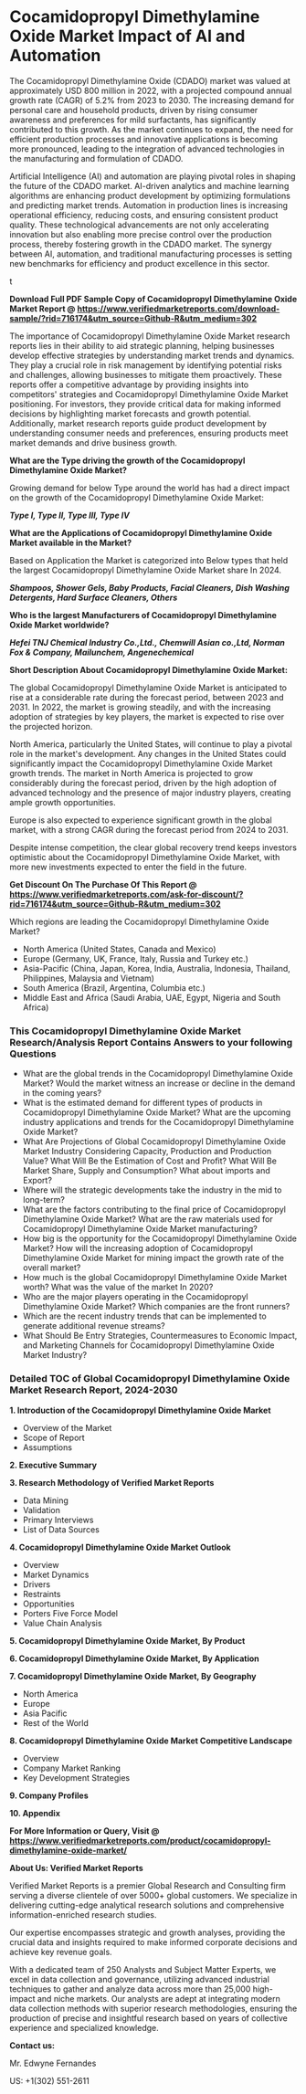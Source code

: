<meta name="title" content="Global Cocamidopropyl Dimethylamine Oxide Market Impact of AI and Automation"><meta name="description" content="The Cocamidopropyl Dimethylamine Oxide (CDADO) market was valued at approximately USD 800 million in 2022, with a projected compound annual growth rate (CAGR) of 5.2% "><meta name="title" content="Cocamidopropyl Dimethylamine Oxide Market Size, Share, Scope, Trends, Growth, Opportunities, Analysis, Forecast"><h1>Cocamidopropyl Dimethylamine Oxide Market Impact of AI and Automation</h1><p>The Cocamidopropyl Dimethylamine Oxide (CDADO) market was valued at approximately USD 800 million in 2022, with a projected compound annual growth rate (CAGR) of 5.2% from 2023 to 2030. The increasing demand for personal care and household products, driven by rising consumer awareness and preferences for mild surfactants, has significantly contributed to this growth. As the market continues to expand, the need for efficient production processes and innovative applications is becoming more pronounced, leading to the integration of advanced technologies in the manufacturing and formulation of CDADO.</p><p>Artificial Intelligence (AI) and automation are playing pivotal roles in shaping the future of the CDADO market. AI-driven analytics and machine learning algorithms are enhancing product development by optimizing formulations and predicting market trends. Automation in production lines is increasing operational efficiency, reducing costs, and ensuring consistent product quality. These technological advancements are not only accelerating innovation but also enabling more precise control over the production process, thereby fostering growth in the CDADO market. The synergy between AI, automation, and traditional manufacturing processes is setting new benchmarks for efficiency and product excellence in this sector.</p>t</p><p id="" class=""><strong>Download Full PDF Sample Copy of Cocamidopropyl Dimethylamine Oxide Market Report @ <a href="https://www.verifiedmarketreports.com/download-sample/?rid=716174&utm_source=Github-R&utm_medium=302" target="_blank">https://www.verifiedmarketreports.com/download-sample/?rid=716174&utm_source=Github-R&utm_medium=302</a></strong></p><p>The importance of&nbsp;Cocamidopropyl Dimethylamine Oxide Market research reports lies in their ability to aid strategic planning, helping businesses develop effective strategies by understanding market trends and dynamics. They play a crucial role in risk management by identifying potential risks and challenges, allowing businesses to mitigate them proactively. These reports offer a competitive advantage by providing insights into competitors' strategies and Cocamidopropyl Dimethylamine Oxide Market positioning. For investors, they provide critical data for making informed decisions by highlighting market forecasts and growth potential. Additionally, market research reports guide product development by understanding consumer needs and preferences, ensuring products meet market demands and drive business growth.</p><p><strong>What are the&nbsp;Type driving the growth of the Cocamidopropyl Dimethylamine Oxide Market?</strong></p><p id="" class="">Growing demand for below Type around the world has had a direct impact on the growth of the Cocamidopropyl Dimethylamine Oxide Market:</p><em><strong>Type I, Type II, Type III, Type IV</strong></em></p><strong>What are the&nbsp;Applications&nbsp;of Cocamidopropyl Dimethylamine Oxide Market available in the Market?</strong></p><p id="" class="">Based on Application the Market is categorized into Below types that held the largest Cocamidopropyl Dimethylamine Oxide Market share In 2024.</p><em><strong>Shampoos, Shower Gels, Baby Products, Facial Cleaners, Dish Washing Detergents, Hard Surface Cleaners, Others</strong></em></p><strong>Who is the largest Manufacturers of Cocamidopropyl Dimethylamine Oxide Market worldwide?</strong></p><p><em><strong>Hefei TNJ Chemical Industry Co.,Ltd., Chemwill Asian co.,Ltd, Norman Fox & Company, Mailunchem, Angenechemical</strong></em></p><p id="" class=""><strong>Short Description About Cocamidopropyl Dimethylamine Oxide Market:</strong></p><p>The global Cocamidopropyl Dimethylamine Oxide Market is anticipated to rise at a considerable rate during the forecast period, between 2023 and 2031. In 2022, the market is growing steadily, and with the increasing adoption of strategies by key players, the market is expected to rise over the projected horizon.</p><p>North America, particularly the United States, will continue to play a pivotal role in the market's development. Any changes in the United States could significantly impact the Cocamidopropyl Dimethylamine Oxide Market growth trends. The market in North America is projected to grow considerably during the forecast period, driven by the high adoption of advanced technology and the presence of major industry players, creating ample growth opportunities.</p><p>Europe is also expected to experience significant growth in the global market, with a strong CAGR during the forecast period from 2024 to 2031.</p><p>Despite intense competition, the clear global recovery trend keeps investors optimistic about the Cocamidopropyl Dimethylamine Oxide Market, with more new investments expected to enter the field in the future.</p><p id="" class=""><strong>Get Discount On The Purchase Of This Report @ <a href="https://www.verifiedmarketreports.com/ask-for-discount/?rid=716174&utm_source=Github-R&utm_medium=302" target="_blank">https://www.verifiedmarketreports.com/ask-for-discount/?rid=716174&utm_source=Github-R&utm_medium=302</a></strong></p>Which regions are leading the Cocamidopropyl Dimethylamine Oxide Market?</p><ul><li>North America (United States, Canada and Mexico)</li><li>Europe (Germany, UK, France, Italy, Russia and Turkey etc.)</li><li>Asia-Pacific (China, Japan, Korea, India, Australia, Indonesia, Thailand, Philippines, Malaysia and Vietnam)</li><li>South America (Brazil, Argentina, Columbia etc.)</li><li>Middle East and Africa (Saudi Arabia, UAE, Egypt, Nigeria and South Africa)</li></ul><h3 id="" class="">This Cocamidopropyl Dimethylamine Oxide Market Research/Analysis Report Contains Answers to your following Questions</h3><ul><li>What are the global trends in the Cocamidopropyl Dimethylamine Oxide Market? Would the market witness an increase or decline in the demand in the coming years?</li><li>What is the estimated demand for different types of products in Cocamidopropyl Dimethylamine Oxide Market? What are the upcoming industry applications and trends for the Cocamidopropyl Dimethylamine Oxide Market?</li><li>What Are Projections of Global Cocamidopropyl Dimethylamine Oxide Market Industry Considering Capacity, Production and Production Value? What Will Be the Estimation of Cost and Profit? What Will Be Market Share, Supply and Consumption? What about imports and Export?</li><li>Where will the strategic developments take the industry in the mid to long-term?</li><li>What are the factors contributing to the final price of Cocamidopropyl Dimethylamine Oxide Market? What are the raw materials used for Cocamidopropyl Dimethylamine Oxide Market manufacturing?</li><li>How big is the opportunity for the Cocamidopropyl Dimethylamine Oxide Market? How will the increasing adoption of Cocamidopropyl Dimethylamine Oxide Market for mining impact the growth rate of the overall market?</li><li>How much is the global Cocamidopropyl Dimethylamine Oxide Market worth? What was the value of the market In 2020?</li><li>Who are the major players operating in the Cocamidopropyl Dimethylamine Oxide Market? Which companies are the front runners?</li><li>Which are the recent industry trends that can be implemented to generate additional revenue streams?</li><li>What Should Be Entry Strategies, Countermeasures to Economic Impact, and Marketing Channels for Cocamidopropyl Dimethylamine Oxide Market Industry?</li></ul><h3 id="" class="">Detailed TOC of Global Cocamidopropyl Dimethylamine Oxide Market Research Report, 2024-2030</h3><p id="" class=""><strong>1. Introduction of the Cocamidopropyl Dimethylamine Oxide Market</strong></p><ul><li>Overview of the Market</li><li>Scope of Report</li><li>Assumptions</li></ul><p id="" class=""><strong>2. Executive Summary</strong></p><p id="" class=""><strong>3. Research Methodology of Verified Market Reports</strong></p><ul><li>Data Mining</li><li>Validation</li><li>Primary Interviews</li><li>List of Data Sources</li></ul><p id="" class=""><strong>4. Cocamidopropyl Dimethylamine Oxide Market Outlook</strong></p><ul><li>Overview</li><li>Market Dynamics</li><li>Drivers</li><li>Restraints</li><li>Opportunities</li><li>Porters Five Force Model</li><li>Value Chain Analysis</li></ul><p id="" class=""><strong>5. Cocamidopropyl Dimethylamine Oxide Market, By Product</strong></p><p id="" class=""><strong>6. Cocamidopropyl Dimethylamine Oxide Market, By Application</strong></p><p id="" class=""><strong>7. Cocamidopropyl Dimethylamine Oxide Market, By Geography</strong></p><ul><li>North America</li><li>Europe</li><li>Asia Pacific</li><li>Rest of the World</li></ul><p id="" class=""><strong>8. Cocamidopropyl Dimethylamine Oxide Market Competitive Landscape</strong></p><ul><li>Overview</li><li>Company Market Ranking</li><li>Key Development Strategies</li></ul><p id="" class=""><strong>9. Company Profiles</strong></p><p id="" class=""><strong>10. Appendix</strong></p><p id="" class=""><strong>For More Information or Query, Visit @ <a href="https://www.verifiedmarketreports.com/product/cocamidopropyl-dimethylamine-oxide-market/" target="_blank">https://www.verifiedmarketreports.com/product/cocamidopropyl-dimethylamine-oxide-market/</a></strong></p><p id="" class=""><strong>About Us: Verified Market Reports</strong></p><p id="" class="">Verified Market Reports is a premier Global Research and Consulting firm serving a diverse clientele of over 5000+ global customers. We specialize in delivering cutting-edge analytical research solutions and comprehensive information-enriched research studies.</p><p id="" class="">Our expertise encompasses strategic and growth analyses, providing the crucial data and insights required to make informed corporate decisions and achieve key revenue goals.</p><p id="" class="">With a dedicated team of 250 Analysts and Subject Matter Experts, we excel in data collection and governance, utilizing advanced industrial techniques to gather and analyze data across more than 25,000 high-impact and niche markets. Our analysts are adept at integrating modern data collection methods with superior research methodologies, ensuring the production of precise and insightful research based on years of collective experience and specialized knowledge.</p><p id="" class=""><strong>Contact us:</strong></p><p id="" class="">Mr. Edwyne Fernandes</p><p id="" class="">US: +1(302) 551-2611</p>